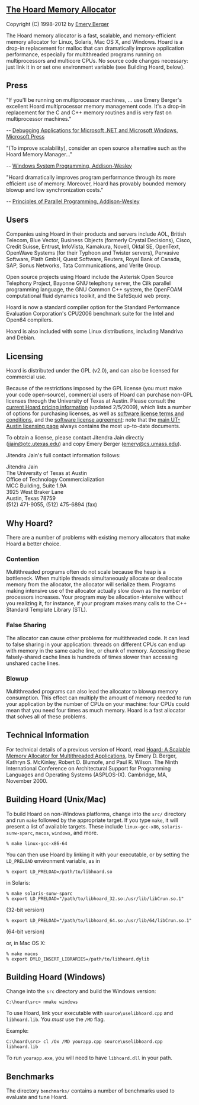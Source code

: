 [The Hoard Memory Allocator](http://www.hoard.org)
--------------------------

Copyright (C) 1998-2012 by [Emery Berger](http://www.cs.umass.edu/~emery)

The Hoard memory allocator is a fast, scalable, and memory-efficient
memory allocator for Linux, Solaris, Mac OS X, and Windows. Hoard is a
drop-in replacement for malloc that can dramatically improve
application performance, especially for multithreaded programs running
on multiprocessors and multicore CPUs. No source code changes
necessary: just link it in or set one environment variable (see
Building Hoard, below).

Press
-----

"If you'll be running on multiprocessor machines, ... use Emery
Berger's excellent Hoard multiprocessor memory management code. It's a
drop-in replacement for the C and C++ memory routines and is very fast
on multiprocessor machines."

 -- [Debugging Applications for Microsoft .NET and Microsoft Windows, Microsoft Press](http://www.microsoft.com/mspress/books/5822.aspx)

"(To improve scalability), consider an open source alternative such as
the Hoard Memory Manager..."

 -- [Windows System Programming, Addison-Wesley](http://www.amazon.com/Windows-Programming-Addison-Wesley-Microsoft-Technology/dp/0321657748/)

"Hoard dramatically improves program performance through its more
efficient use of memory. Moreover, Hoard has provably bounded memory
blowup and low synchronization costs."

 --  [Principles of Parallel Programming, Addison-Wesley](http://www.amazon.com/Principles-Parallel-Programming-Calvin-Lin/dp/0321487907/)

Users
-----

Companies using Hoard in their products and servers include AOL,
British Telecom, Blue Vector, Business Objects (formerly Crystal
Decisions), Cisco, Credit Suisse, Entrust, InfoVista, Kamakura,
Novell, Oktal SE, OpenText, OpenWave Systems (for their Typhoon and
Twister servers), Pervasive Software, Plath GmbH, Quest Software,
Reuters, Royal Bank of Canada, SAP, Sonus Networks, Tata
Communications, and Verite Group.

Open source projects using Hoard include the Asterisk Open Source
Telephony Project, Bayonne GNU telephony server, the Cilk parallel
programming language, the GNU Common C++ system, the OpenFOAM
computational fluid dynamics toolkit, and the SafeSquid web proxy.

Hoard is now a standard compiler option for the Standard Performance
Evaluation Corporation's CPU2006 benchmark suite for the Intel and
Open64 compilers.

Hoard is also included with some Linux distributions, including
Mandriva and Debian.


Licensing
---------

Hoard is distributed under the GPL (v2.0), and can also be licensed
for commercial use.

Because of the restrictions imposed by the GPL license (you must make
your code open-source), commercial users of Hoard can purchase non-GPL
licenses through the University of Texas at Austin. Please consult the
[current Hoard pricing
information](http://www.cs.umass.edu/~emery/hoard/Hoard%20Pricing%202-05-2009.pdf)
(updated 2/5/2009), which lists a number of options for purchasing
licenses, as well as [software license terms and
conditions](http://www.cs.umass.edu/~emery/hoard/SLA%20Terms%20and%20Conditions%209.22.2006.pdf),
and the [software license
agreement](http://www.cs.umass.edu/~emery/hoard/SLA%20Short%20Form%209-26-2006.pdf):
note that the [main UT-Austin licensing
page](http://www.otc.utexas.edu/IndustryForms.jsp) always contains the
most up-to-date documents.

To obtain a license, please contact Jitendra Jain directly
(jjain@otc.utexas.edu) and copy Emery Berger (emery@cs.umass.edu).

Jitendra Jain's full contact information follows:

Jitendra Jain  
The University of Texas at Austin  
Office of Technology Commercialization  
MCC Building, Suite 1.9A  
3925 West Braker Lane  
Austin, Texas 78759  
(512) 471-9055, (512) 475-6894 (fax)  


Why Hoard?
----------

There are a number of problems with existing memory allocators that
make Hoard a better choice.

### Contention ###


Multithreaded programs often do not scale because the heap is a
bottleneck. When multiple threads simultaneously allocate or
deallocate memory from the allocator, the allocator will serialize
them. Programs making intensive use of the allocator actually slow
down as the number of processors increases. Your program may be
allocation-intensive without you realizing it, for instance, if your
program makes many calls to the C++ Standard Template Library (STL).

### False Sharing ###

The allocator can cause other problems for multithreaded code. It can
lead to false sharing in your application: threads on different CPUs
can end up with memory in the same cache line, or chunk of
memory. Accessing these falsely-shared cache lines is hundreds of
times slower than accessing unshared cache lines.

### Blowup ###

Multithreaded programs can also lead the allocator to blowup memory
consumption. This effect can multiply the amount of memory needed to
run your application by the number of CPUs on your machine: four CPUs
could mean that you need four times as much memory. Hoard is a fast
allocator that solves all of these problems.

Technical Information
---------------------

For technical details of a previous version of Hoard, read [Hoard: A
Scalable Memory Allocator for Multithreaded Applications](http://dl.acm.org/citation.cfm?id=379232),
by Emery D. Berger, Kathryn S. McKinley, Robert D. Blumofe, and Paul
R. Wilson. The Ninth International Conference on Architectural Support
for Programming Languages and Operating Systems
(ASPLOS-IX). Cambridge, MA, November 2000.

Building Hoard (Unix/Mac)
-------------------------

To build Hoard on non-Windows platforms, change into the `src/`
directory and run `make` followed by the appropriate target. If you
type `make`, it will present a list of available targets. These
include `linux-gcc-x86`, `solaris-sunw-sparc`, `macos`, `windows`, and
more.

	% make linux-gcc-x86-64

You can then use Hoard by linking it with your executable, or
by setting the `LD_PRELOAD` environment variable, as in

	% export LD_PRELOAD=/path/to/libhoard.so

in Solaris:

	% make solaris-sunw-sparc
	% export LD_PRELOAD="/path/to/libhoard_32.so:/usr/lib/libCrun.so.1"

  (32-bit version)

	% export LD_PRELOAD="/path/to/libhoard_64.so:/usr/lib/64/libCrun.so.1"
  (64-bit version)

or, in Mac OS X:

	% make macos
	% export DYLD_INSERT_LIBRARIES=/path/to/libhoard.dylib

Building Hoard (Windows)
------------------------

Change into the `src` directory and build the Windows version:

	C:\hoard\src> nmake windows

To use Hoard, link your executable with `source\uselibhoard.cpp` and `libhoard.lib`.
You *must* use the `/MD` flag.

Example:

	C:\hoard\src> cl /Ox /MD yourapp.cpp source\uselibhoard.cpp libhoard.lib

To run `yourapp.exe`, you will need to have `libhoard.dll` in your path.


Benchmarks
----------

The directory `benchmarks/` contains a number of benchmarks used to
evaluate and tune Hoard.



